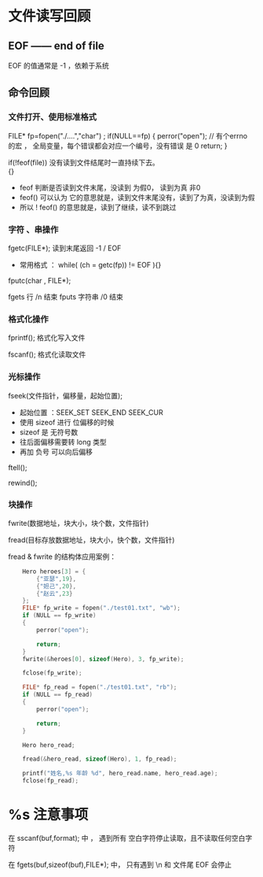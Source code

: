 # 文件读写回顾

## EOF —— end of file 
EOF 的值通常是 -1 ，依赖于系统

## 命令回顾

### 文件打开、使用标准格式
FILE* fp=fopen("./....","char") ;
if(NULL==fp)
{
    perror("open");     // 有个errno 的宏 ， 全局变量，每个错误都会对应一个编号，没有错误 是  0
    return;
}

if(!feof(file))      没有读到文件结尾时一直持续下去。  
{}             
* feof 判断是否读到文件末尾，没读到 为假0， 读到为真 非0
* feof()  可以认为 它的意思就是，读到文件末尾没有，读到了为真，没读到为假
* 所以 ! feof()  的意思就是，读到了继续，读不到跳过

### 字符 、串操作
fgetc(FILE*);    读到末尾返回  -1  /  EOF
* 常用格式 ： while( (ch = getc(fp)) != EOF ){}

fputc(char , FILE*);

fgets  行  /n 结束
fputs  字符串 /0  结束


### 格式化操作
fprintf(); 格式化写入文件

fscanf(); 格式化读取文件

### 光标操作
fseek(文件指针，偏移量，起始位置);    
* 起始位置 ：SEEK_SET  SEEK_END  SEEK_CUR
* 使用 sizeof 进行 位偏移的时候
* sizeof 是 无符号数 
* 往后面偏移需要转 long 类型
* 再加 负号 可以向后偏移

ftell();

rewind();


### 块操作
fwrite(数据地址，块大小，块个数，文件指针)

fread(目标存放数据地址，块大小，快个数，文件指针)

fread & fwrite 的结构体应用案例：
```c
	Hero heroes[3] = {
		{"亚瑟",19},
		{"妲己",20},
		{"赵云",23}
	};
	FILE* fp_write = fopen("./test01.txt", "wb");
	if (NULL == fp_write)
	{
		perror("open");

		return;
	}
	fwrite(&heroes[0], sizeof(Hero), 3, fp_write);

	fclose(fp_write);

	FILE* fp_read = fopen("./test01.txt", "rb");
	if (NULL == fp_read)
	{
		perror("open");

		return;
	}

	Hero hero_read;

	fread(&hero_read, sizeof(Hero), 1, fp_read);

	printf("姓名,%s 年龄 %d", hero_read.name, hero_read.age);
	fclose(fp_read);
```



# %s 注意事项

在 sscanf(buf,format); 中 ， 遇到所有 空白字符停止读取，且不读取任何空白字符

在 fgets(buf,sizeof(buf),FILE*); 中， 只有遇到 \n 和 文件尾 EOF 会停止 









